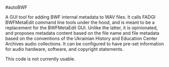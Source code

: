 #autoBWF

A GUI tool for adding BWF internal metadata to WAV files. It calls FADGI BWFMetaEdit command line tools under the hood, and is meant to be a replacement for the BWFMetaEdit GUI. Unlike the latter, it is opinionated, and proposes metadata content based on the file name and file metadata based on the conventions of the Ukrainian History and Education Center Archives audio collections. It can be configured to have pre-set information for audio hardware, software, and copyright statements.

This code is not currently usable.
